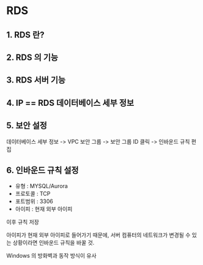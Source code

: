 # RDS

## 1. RDS 란?

## 2. RDS 의 기능

## 3. RDS 서버 기능

## 4. IP == RDS 데이터베이스 세부 정보

## 5. 보안 설정
데이터베이스 세부 정보 -> VPC 보안 그룹 -> 보안 그룹 ID 클릭 -> 인바운드 규칙 편집

## 6. 인바운드 규칙 설정
- 유형 : MYSQL/Aurora
- 프로토콜 : TCP
- 포트범위 : 3306
- 아이피 : 현재 외부 아이피

이후 규칙 저장

아이피가 현재 외부 아이피로 들어가기 때문에, 서버 컴퓨터의 네트워크가 변경될 수 있는 상황이라면 인바운드 규칙을 바꿀 것.

Windows 의 방화벽과 동작 방식이 유사